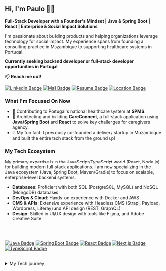 
## Hi, I'm Paulo 👋🏾
**Full-Stack Developer with a Founder's Mindset | Java & Spring Boot | React | Enterprise & Social Impact Solutions**

I'm passionate about building products and helping organizations leverage technology for social impact. My experience spans from founding a consulting practice in Mozambique to supporting healthcare systems in Portugal.

**Currently seeking backend developer or full-stack developer opportunities in Portugal**

📫 **Reach me out!**

[![Linkedin Badge](https://img.shields.io/badge/-Paulo_Rinze-0e76a8?style=flat&labelColor=0e76a8&logo=linkedin&logoColor=white)](https://www.linkedin.com/in/paulo-rinze/) [![Mail Badge](https://img.shields.io/badge/-paulorinze@gmail.com-c0392b?style=flat&labelColor=c0392b&logo=gmail&logoColor=white)](mailto:paulorinze@gmail.com)
[![Resume Badge](https://img.shields.io/badge/-Resume-4CAF50?style=flat&labelColor=4CAF50&logo=readthedocs&logoColor=white)](https://github.com/pr-258/pr-258/blob/main/Paulo-Rinze-CV.pdf) 
[![Location Badge](https://img.shields.io/badge/Vila_Nova_de_Gaia%2C%20Portugal-9c27b0?style=flat&labelColor=9c27b0&logo=map-marker-alt&logoColor=white)](#)

### What I'm Focused On Now
- 🏥 Contributing to Portugal's national healthcare system at **SPMS**.
- 🚀 Architecting and building **CareConnect**, a full-stack application using **Java/Spring Boot** and **React** to solve key challenges for caregivers agency.
- 💡 My fun fact: I previously co-founded a delivery startup in Mozambique and built the entire tech stack from the ground up!


###  My Tech Ecosystem

My primary expertise is in the JavaScript/TypeScript world (React, Node.js) for building modern full-stack applications. I am now specializing in the Java ecosystem (Java, Spring Boot, Maven/Gradle) to focus on scalable, enterprise-level backend systems.

- **Databases**: Proficient with both SQL (PostgreSQL, MySQL) and NoSQL (MongoDB) databases
- **DevOps & Cloud**: Hands-on experience with Docker and AWS
- **CMS & APIs**: Extensive experience with Headless CMS (Strapi, Payload, Wordpress, Liferay) and API design (REST, GraphQL)
- **Design**: Skilled in UI/UX design with tools like Figma, and Adobe Creative Suite
<br />
<br />

[![Java Badge](https://img.shields.io/badge/-Java-007396?style=for-the-badge&labelColor=black&logo=java&logoColor=007396)](#) [![Spring Boot Badge](https://img.shields.io/badge/-Spring_Boot-6DB33F?style=for-the-badge&labelColor=black&logo=spring&logoColor=6DB33F)](#) [![React Badge](https://img.shields.io/badge/-React-61DBFB?style=for-the-badge&labelColor=black&logo=react&logoColor=61DBFB)](#) [![Next.js Badge](https://img.shields.io/badge/-Next.js-000000?style=for-the-badge&labelColor=black&logo=next.js&logoColor=white)](#) [![TypeScript Badge](https://img.shields.io/badge/-TypeScript-007acc?style=for-the-badge&labelColor=black&logo=typescript&logoColor=007acc)](#)


<br />

<details>
<summary>
  My Tech journey
</summary>
<br>

#### Professional Journey

Started as an entrepreneur doing digital marketing solutions to building solutions for NGOs and local businesses. Now transitioning to focus on java full stack spring ecosystem for enterprise grade systems while bringing unique international experience and business acumen to development teams.

#### Why Java/Spring Boot?

After years of full-stack development in javascript and php development, My focus on the Java ecosystem is a strategic move to build the highly scalable, secure, and performant systems required in enterprise environments. My background in full-stack architecture and API integration with React and Node.js provides a strong foundation for designing and consuming sophisticated Java-based services.

#### Open to Opportunities

Currently seeking backend developer or full-stack roles in Portuguese tech companies where I can contribute my international experience while growing in Java development.

</details>
